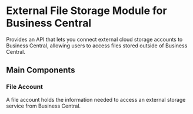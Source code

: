 # External File Storage Module for Business Central
Provides an API that lets you connect external cloud storage accounts to Business Central, allowing users to access files stored outside of Business Central.

## Main Components

### File Account
A file account holds the information needed to access an external storage service from Business Central.

